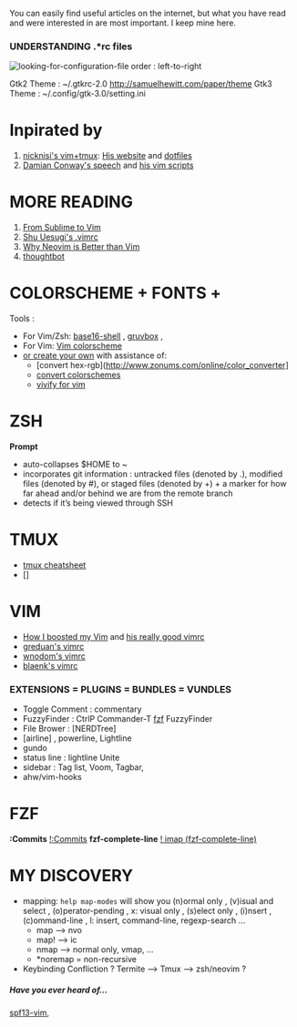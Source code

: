 You can easily find useful articles on the internet, but what you have read and were interested in are most important. I keep mine here.

### UNDERSTANDING .*rc files
![ looking-for-configuration-file order : left-to-right ](http://blog.flowblok.id.au/static/images/shell-startup-actual.png)

Gtk2 Theme 	:	~/.gtkrc-2.0	http://samuelhewitt.com/paper/theme
Gtk3 Theme	:	~/.config/gtk-3.0/setting.ini


Inpirated by
============
1. [nicknisi's vim+tmux](https://www.youtube.com/watch?v=5r6yzFEXajQ): [His website](http://nicknisi.com) and [dotfiles](https://github.com/nicknisi/dotfiles)
2. [Damian Conway's speech](https://www.youtube.com/results?search_query=Damian+Conway) and [his vim scripts](https://github.com/thoughtstream/Damian-Conway-s-Vim-Setup)

MORE READING
============
1. [From Sublime to Vim](http://blog.kewah.com/2014/from-sublime-text-to-vim/)
2. [Shu Uesugi's .vimrc](http://chibicode.com/vimrc/)
3. [Why Neovim is Better than Vim](http://geoff.greer.fm/2015/01/15/why-neovim-is-better-than-vim/)
4. [thoughtbot](https://robots.thoughtbot.com/tags/vim)


COLORSCHEME + FONTS +
=========================
Tools :
+ For Vim/Zsh: [base16-shell](https://github.com/morhetz/gruvbox) , [gruvbox](https://github.com/morhetz/gruvbox) ,
+ For Vim: [Vim colorscheme](https://github.com/flazz/vim-colorschemes/tree/master/colors)
+ [or create your own](http://ciembor.github.io/4bit) with assistance of:
	+ [convert hex-rgb](http://www.zonums.com/online/color_converter]
	+ [convert colorschemes](http://stayradiated.github.io/termcolors-web)
	+ [vivify for vim](http://bytefluent.com/vivify/)

ZSH
===
**Prompt**
+ auto-collapses $HOME to ~
+ incorporates git information : untracked files (denoted by .), modified files (denoted by #), or staged files (denoted by +) + a marker for how far ahead and/or behind we are from the remote branch
+ detects if it’s being viewed through SSH

TMUX
====
- [tmux cheatsheet](http://hyperpolyglot.org/multiplexers)
- []

VIM
===
- [How I boosted my Vim](http://nvie.com/posts/how-i-boosted-my-vim/) and [his
  really good vimrc](https://github.com/nvie/vimrc/blob/master/vimrc)
- [greduan's vimrc](https://github.com/greduan/dotfiles)
- [wnodom's vimrc](https://github.com/wnodom/)
- [blaenk's vimrc](https://github.com/blaenk)


### EXTENSIONS = PLUGINS = BUNDLES = VUNDLES
+ Toggle Comment : commentary
+ FuzzyFinder    : CtrlP Commander-T [fzf] FuzzyFinder
+ File Brower    : [NERDTree]
+ [airline] , powerline, Lightline
+ gundo
+ status line    : lightline Unite
+ sidebar        : Tag list, Voom, Tagbar,
+ ahw/vim-hooks

FZF
===
**:Commits**
[!:Commits](http://tilvim.com/img/fzfcommits.gif)
**fzf-complete-line**
[! imap <c-x><c-l> <plug>(fzf-complete-line) ](http://tilvim.com/img/fzflinewise.gif)



MY DISCOVERY
============
+ mapping: `help map-modes` will show you (n)ormal only , (v)isual and select , (o)perator-pending , x: visual only , (s)elect only , (i)nsert , (c)ommand-line , l: insert, command-line, regexp-search ...
	- map  --> nvo
	- map! --> ic
	- nmap --> normal only, vmap, ...
	- *noremap = non-recursive
+ Keybinding Confliction ? Termite --> Tmux --> zsh/neovim ?


##### Have you ever heard of...
[spf13-vim](https://github.com/spf13/spf13-vim),


[fzf]: https://github.com/junegunn/fzf
